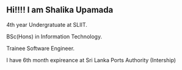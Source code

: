 ## Hi!!!! I am Shalika Upamada  

  4th year Undergratuate at SLIIT.

  BSc(Hons) in Information Technology.

  Trainee Software Engineer.
  
  I have 6th month expireance at Sri Lanka Ports Authority (Intership)
